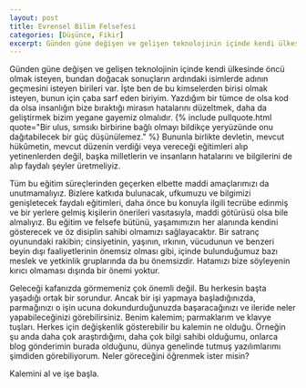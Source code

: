 ```yaml
---
layout: post
title: Evrensel Bilim Felsefesi
categories: [Düşünce, Fikir]
excerpt: Günden güne değişen ve gelişen teknolojinin içinde kendi ülkesinde öncü olmak isteyen, bundan doğacak sonuçların ardındaki isimlerde adının geçmesini isteyen birileri var. İşte ben de bu kimselerden birisi olmak isteyen, bunun için çaba sarf eden biriyim.
---
```


Günden güne değişen ve gelişen teknolojinin içinde kendi ülkesinde öncü olmak isteyen, bundan doğacak sonuçların ardındaki isimlerde adının geçmesini isteyen birileri var. İşte ben de bu kimselerden birisi olmak isteyen, bunun için çaba sarf eden biriyim. Yazdığım bir tümce de olsa kod da olsa insanlığın bize bıraktığı mirasın hatalarını düzeltmek, daha da geliştirmek bizim yegane gayemiz olmalıdır. {% include pullquote.html quote="Bir ulus, sımsıkı birbirine bağlı olmayı bildikçe yeryüzünde onu dağıtabilecek bir güç düşünülemez." %} Bununla birlikte devletin, mevcut hükûmetin, mevcut düzenin verdiği veya vereceği eğitimleri alıp yetinenlerden değil, başka milletlerin ve insanların hatalarını ve bilgilerini de alıp faydalı şeyler üretmeliyiz.

Tüm bu eğitim süreçlerinden geçerken elbette maddi amaçlarımızı da unutmamalıyız. Bizlere katkıda bulunacak, ufkumuzu ve bilgimizi genişletecek faydalı eğitimleri, daha önce bu konuyla ilgili tecrübe edinmiş ve bir yerlere gelmiş kişilerin önerileri vasıtasıyla, maddi götürüsü olsa bile almalıyız. Bu eğitim ve felsefe bütünü, yaşamımızın her alanında kendini gösterecek ve öz disiplin sahibi olmamızı sağlayacaktır. Bir satranç oyunundaki rakibin; cinsiyetinin, yaşının, ırkının, vücudunun ve benzeri beyin dışı faaliyetlerinin önemsiz olması gibi, içinde bulunduğumuz bazı meslek ve yetkinlik gruplarında da bu önemsizdir. Hatamızı bize söyleyenin kırıcı olmaması dışında bir önemi yoktur.

Geleceği kafanızda görmemeniz çok önemli değil. Bu herkesin başta yaşadığı ortak bir sorundur. Ancak bir işi yapmaya başladığınızda, parmağınızı o işin ucuna dokundurduğunuzda başaracağınızı ve ileride neler yapabileceğinizi görebilirsiniz. Benim kalemim; parmaklarım ve klavye tuşları. Herkes için değişkenlik gösterebilir bu kalemin ne olduğu. Örneğin şu anda daha çok araştırdığımı, daha çok bilgi sahibi olduğumu, onlarca blog gönderimin burada olduğunu, dünya genelinde tutmuş yazılımlarımı şimdiden görebiliyorum. Neler göreceğini öğrenmek ister misin?

Kalemini al ve işe başla.